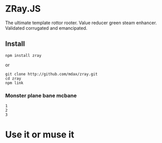 # ZRay.JS
The ultimate template rottor rooter. Value reducer green steam enhancer. Validated corrugated and emancipated. 

## Install

    npm install zray  

or

    git clone http://github.com/mdax/zray.git
    cd zray
    npm link

### Monster plane bane mcbane

	1
	2
	3

# Use it or muse it
